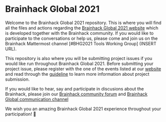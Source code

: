 # Brainhack Global 2021


Welcome to the Brainhack Global 2021 repository. This is where you will find all the files and actions regarding the [Brainhack Global 2021 website](https://brainhack.org/global2021/) which is developed together with the Brainhack community. If you would like to participate to the conversations or help us, please come and join us on the Brainhack Mattermost channel [#BHG2021 Tools Working Group] (INSERT URL).


This repository is also where you will be submitting project issues if you would like run throughout Brainhack Global 2021. Before submitting your project issue, please register with the one of the events listed at our [website](https://brainhack.org/global2021/events/) and read through the [guideline](https://brainhack.org/global2021/projects/) to learn more information about project submission.

If you would like to hear, say and participate in discusions about the Brainhack, please join our [Brainhack community forum](https://mattermost.brainhack.org/brainhack/) and [Brainhack Global communication channel](https://mattermost.brainhack.org/brainhack/channels/brainhack-global)

We wish you an amazing Brainhack Global 2021 experience throughout your participation! :tada:

